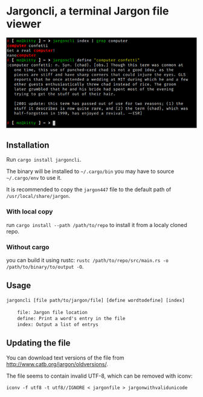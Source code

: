 # Jargoncli, a terminal Jargon file viewer

![Screenshot of using jargon cli to view the entry for "computer confeti"](jargon.png)

## Installation

Run ``cargo install jargoncli``.

The binary will be installed to ``~/.cargo/bin`` you may have to source ``~/.cargo/env`` to use it.

It is recommended to copy the ``jargon447`` file to the default path of ``/usr/local/share/jargon``.

### With local copy

run ``cargo install --path /path/to/repo`` to install it from a localy cloned repo.

### Without cargo

you can build it using rustc: ``rustc /path/to/repo/src/main.rs -o /path/to/binary/to/output -O``.

## Usage

```
jargoncli [file path/to/jargon/file] [define wordtodefine] [index]
	
	file: Jargon file location
	define: Print a word's entry in the file
	index: Output a list of entrys
```

## Updating the file

You can download text versions of the file from http://www.catb.org/jargon/oldversions/.

The file seems to contain invalid UTF-8, which can be removed with iconv:

```
iconv -f utf8 -t utf8//IGNORE < jargonfile > jargonwithvalidunicode
```
